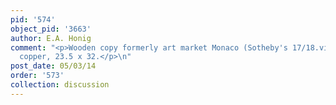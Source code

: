 ```yaml
---
pid: '574'
object_pid: '3663'
author: E.A. Honig
comment: "<p>Wooden copy formerly art market Monaco (Sotheby's 17/18.vi.88 #850),
  copper, 23.5 x 32.</p>\n"
post_date: 05/03/14
order: '573'
collection: discussion
---
```

